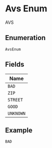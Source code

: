 
# Avs Enum

AVS

## Enumeration

`AvsEnum`

## Fields

| Name |
|  --- |
| `BAD` |
| `ZIP` |
| `STREET` |
| `GOOD` |
| `UNKNOWN` |

## Example

```
BAD
```

